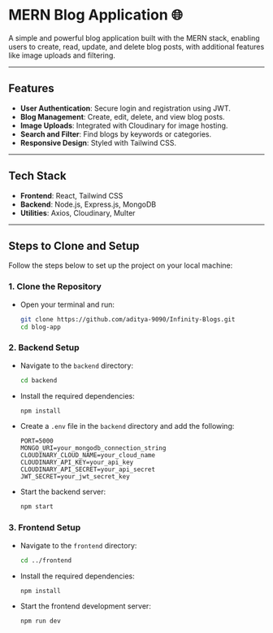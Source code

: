 # MERN Blog Application 🌐

A simple and powerful blog application built with the MERN stack, enabling users to create, read, update, and delete blog posts, with additional features like image uploads and filtering.

---

## Features

- **User Authentication**: Secure login and registration using JWT.
- **Blog Management**: Create, edit, delete, and view blog posts.
- **Image Uploads**: Integrated with Cloudinary for image hosting.
- **Search and Filter**: Find blogs by keywords or categories.
- **Responsive Design**: Styled with Tailwind CSS.

---

## Tech Stack

- **Frontend**: React, Tailwind CSS
- **Backend**: Node.js, Express.js, MongoDB
- **Utilities**: Axios, Cloudinary, Multer

---

## Steps to Clone and Setup

Follow the steps below to set up the project on your local machine:

### 1. Clone the Repository
   - Open your terminal and run:
     ```bash
     git clone https://github.com/aditya-9090/Infinity-Blogs.git
     cd blog-app
     ```

### 2. Backend Setup
   - Navigate to the `backend` directory:
     ```bash
     cd backend
     ```
   - Install the required dependencies:
     ```bash
     npm install
     ```
   - Create a `.env` file in the `backend` directory and add the following:
     ```env
     PORT=5000
     MONGO_URI=your_mongodb_connection_string
     CLOUDINARY_CLOUD_NAME=your_cloud_name
     CLOUDINARY_API_KEY=your_api_key
     CLOUDINARY_API_SECRET=your_api_secret
     JWT_SECRET=your_jwt_secret_key
     ```
   - Start the backend server:
     ```bash
     npm start
     ```

### 3. Frontend Setup
   - Navigate to the `frontend` directory:
     ```bash
     cd ../frontend
     ```
   - Install the required dependencies:
     ```bash
     npm install
     ```
   - Start the frontend development server:
     ```bash
     npm run dev
     ```



